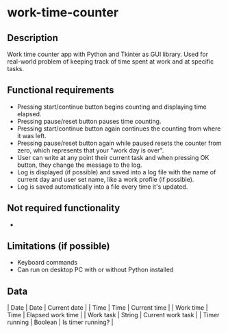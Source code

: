 # work-time-counter

## Description
Work time counter app with Python and Tkinter as GUI library. Used 
for real-world problem of keeping track of time spent at work and 
at specific tasks. 

## Functional requirements
- Pressing start/continue button begins counting and displaying time elapsed. 
- Pressing pause/reset button pauses time counting. 
- Pressing start/continue button again continues the counting from where it was left. 
- Pressing pause/reset button again while paused resets the counter from zero, 
which represents that your "work day is over". 
- User can write at any point their current task and when pressing OK button, 
they change the message to the log. 
- Log is displayed (if possible) and saved into a log file with the name of current 
day and user set name, like a work profile (if possible). 
- Log is saved automatically into a file every time it's updated. 

## Not required functionality
- 

## Limitations (if possible)
- Keyboard commands
- Can run on desktop PC with or without Python installed


## Data 
| Date	| Date	| Current date |
| Time	| Time	| Current time |
| Work time |	Time |	Elapsed work time |
| Work task |	String	| Current work task |
| Timer running |	Boolean |	Is timer running? |

